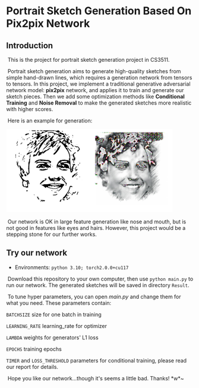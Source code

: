 # Portrait Sketch Generation Based On Pix2pix Network

## Introduction

​	This is the project for portrait sketch generation project in CS3511. 

​	Portrait sketch generation aims to generate high-quality sketches from simple hand-drawn lines, which requires a generation network from tensors to tensors. In this project, we implement a traditional generative adversarial network model: **pix2pix**  network, and applies it to train and generate our sketch pieces. Then we add some optimization methods like **Conditional Training**  and **Noise Removal** to make the generated sketches more realistic with higher scores.

​	Here is an example for generation:

![](.\Readme_pics\line.jpg)![](.\Readme_pics\sketch.jpg)

​	Our network is OK in large feature generation like nose and mouth, but is not good in features like eyes and hairs. However, this project would be a stepping stone for our further works.



## Try our network

* Environments: `python 3.10; torch2.0.0+cu117 `

​	Download this repository to your own computer, then use `python main.py` to run our network. The generated sketches will be saved in directory `Result`.

​	To tune hyper parameters, you can open *main.py* and change them for what you need. These parameters contain:

`BATCHSIZE` size for one batch in training

`LEARNING_RATE` learning_rate for optimizer

`LAMBDA` weights for generators' L1 loss

`EPOCHS` training epochs

`TIMER` and `LOSS_THRESHOLD` parameters for conditional training, please read our report for details.

​	Hope you like our network...though it's seems a little bad. Thanks!   \*w\*~